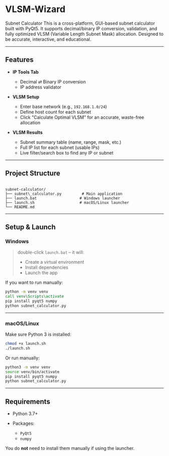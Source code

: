 # VLSM-Wizard
Subnet Calculator
This is a cross-platform, GUI-based subnet calculator built with PyQt5. It supports decimal/binary IP conversion, validation, and fully optimized VLSM (Variable Length Subnet Mask) allocation. Designed to be accurate, interactive, and educational.

---

## Features

- **IP Tools Tab**
  - Decimal ⇄ Binary IP conversion
  - IP address validator

- **VLSM Setup**
  - Enter base network (e.g., `192.168.1.0/24`)
  - Define host count for each subnet
  - Click "Calculate Optimal VLSM" for an accurate, waste-free allocation

- **VLSM Results**
  - Subnet summary table (name, range, mask, etc.)
  - Full IP list for each subnet (usable IPs)
  - Live filter/search box to find any IP or subnet

---

## Project Structure

```

subnet-calculator/
├── subnet\_calculator.py         # Main application
├── launch.bat                   # Windows launcher
├── launch.sh                    # macOS/Linux launcher
└── README.md                    

````

---

## Setup & Launch

### Windows

> double-click `launch.bat` – it will:
> - Create a virtual environment
> - Install dependencies
> - Launch the app

If you want to run manually:

```bat
python -m venv venv
call venv\Scripts\activate
pip install pyqt5 numpy
python subnet_calculator.py
````

---

### macOS/Linux

Make sure Python 3 is installed:

```bash
chmod +x launch.sh
./launch.sh
```

Or run manually:

```bash
python3 -m venv venv
source venv/bin/activate
pip install pyqt5 numpy
python subnet_calculator.py
```

---

## Requirements

* Python 3.7+
* Packages:

  * `PyQt5`
  * `numpy`

You do **not** need to install them manually if using the launcher.

